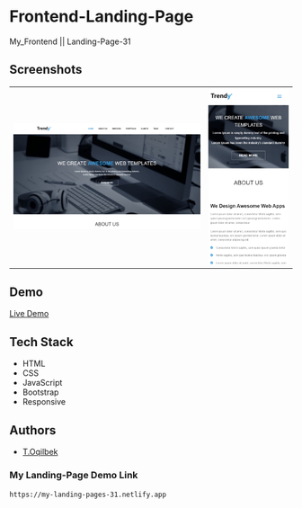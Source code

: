 # Frontend-Landing-Page
My_Frontend || Landing-Page-31

## Screenshots
<table>
    <tr>
        <td>
            <img src="./img/main/img1.jpg" alt="Frontend-Landing-Page">
        </td>
        <td>
            <img src="./img/main/img2.jpg" alt="Frontend-Landing-Page">
        </td>
    </tr>
</table>

## Demo

[Live Demo](https://my-landing-pages-31.netlify.app)

## Tech Stack

- HTML
- CSS
- JavaScript
- Bootstrap
- Responsive

## Authors

- [T.Oqilbek](https://www.github.com/tolqinov-o)

### My Landing-Page Demo Link

```
https://my-landing-pages-31.netlify.app
```